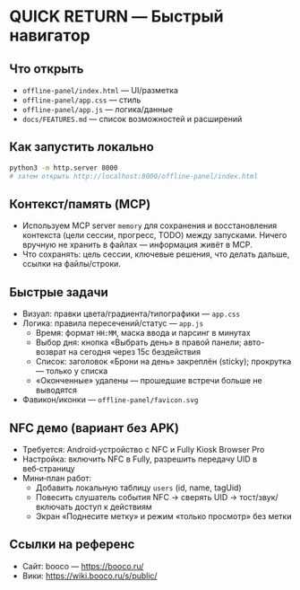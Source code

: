 # QUICK RETURN — Быстрый навигатор

## Что открыть
- `offline-panel/index.html` — UI/разметка
- `offline-panel/app.css` — стиль
- `offline-panel/app.js` — логика/данные
- `docs/FEATURES.md` — список возможностей и расширений

## Как запустить локально
```bash
python3 -m http.server 8000
# затем открыть http://localhost:8000/offline-panel/index.html
```

## Контекст/память (MCP)
- Используем MCP server `memory` для сохранения и восстановления контекста (цели сессии, прогресс, TODO) между запусками. Ничего вручную не хранить в файлах — информация живёт в MCP.
- Что сохранять: цель сессии, ключевые решения, что делать дальше, ссылки на файлы/строки.

## Быстрые задачи
- Визуал: правки цвета/градиента/типографики — `app.css`
- Логика: правила пересечений/статус — `app.js`
  - Время: формат `HH:MM`, маска ввода и парсинг в минутах
  - Выбор дня: кнопка «Выбрать день» в правой панели; автo-возврат на сегодня через 15с бездействия
  - Список: заголовок «Брони на день» закреплён (sticky); прокрутка — только у списка
  - «Оконченные» удалены — прошедшие встречи больше не выводятся
- Фавикон/иконки — `offline-panel/favicon.svg`

## NFC демо (вариант без APK)
- Требуется: Android‑устройство с NFC и Fully Kiosk Browser Pro
- Настройка: включить NFC в Fully, разрешить передачу UID в веб‑страницу
- Мини‑план работ:
  - Добавить локальную таблицу `users` (id, name, tagUid)
  - Повесить слушатель события NFC → сверять UID → тост/звук/включать доступ к действиям
  - Экран «Поднесите метку» и режим «только просмотр» без метки

## Ссылки на референс
- Сайт: booco — https://booco.ru/
- Вики: https://wiki.booco.ru/s/public/
